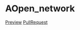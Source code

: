# AOpen_network
[Preview](https://github.com/serDavydko/AOpen_network)
[PullRequest](https://github.com/serDavydko/AOpen_network/pull/1/files)

